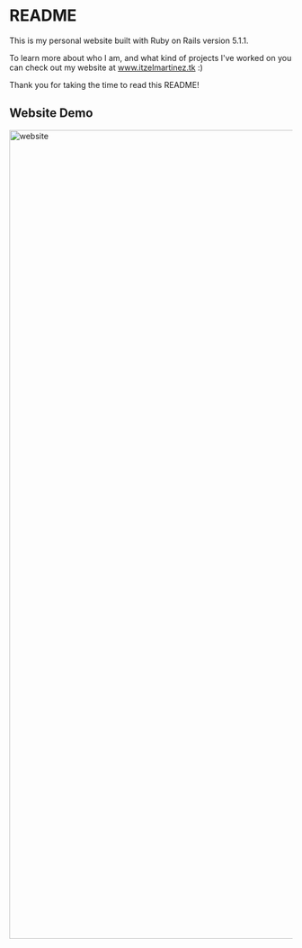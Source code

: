 # README

This is my personal website built with Ruby on Rails version 5.1.1. 

To learn more about who I am, and what kind of projects I've worked on you can check out my website at www.itzelmartinez.tk :) 

Thank you for taking the time to read this README!



## Website Demo 

<img width="1440" alt="website" src="https://user-images.githubusercontent.com/6626480/29727899-a9a788b0-898a-11e7-9a82-bef3204e672a.png">


<!-- 

```html
<h2>Website Sneak Peak</h2>

<pre>
    <div class="container">
        <div class="block two first">
            <h2>Your title</h2>
            <div class="wrap">
            ![Alt text](personal_website/app/assets/images/website demo.png?raw=true "Website Demo")
            </div>
        </div>
    </div>
</pre>
``` -->


<!-- 
This README would normally document whatever steps are necessary to get the
application up and running.

Things you may want to cover:

* Ruby version

* System dependencies

* Configuration

* Database creation

* Database initialization

* How to run the test suite

* Services (job queues, cache servers, search engines, etc.)

* Deployment instructions

* ... -->

